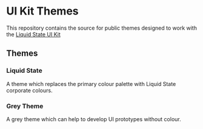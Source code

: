# UI Kit Themes

This repository contains the source for public themes designed to work with the [Liquid State UI Kit](https://github.com/liquid-state/ls-ui-kit)

## Themes

### Liquid State

A theme which replaces the primary colour palette with Liquid State corporate colours.

### Grey Theme

A grey theme which can help to develop UI prototypes without colour.